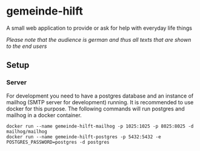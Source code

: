 # gemeinde-hilft
A small web application to provide or ask for help with everyday life things

*Please note that the audience is german and thus all texts that are shown to the end users*

## Setup

### Server

For development you need to have a postgres database and an instance of mailhog
(SMTP server for development) running.
It is recommended to use docker for this purpose. The following commands will
run postgres and mailhog in a docker container.

```
docker run --name gemeinde-hilft-mailhog -p 1025:1025 -p 8025:8025 -d mailhog/mailhog
docker run --name gemeinde-hilft-postgres -p 5432:5432 -e POSTGRES_PASSWORD=postgres -d postgres
```
